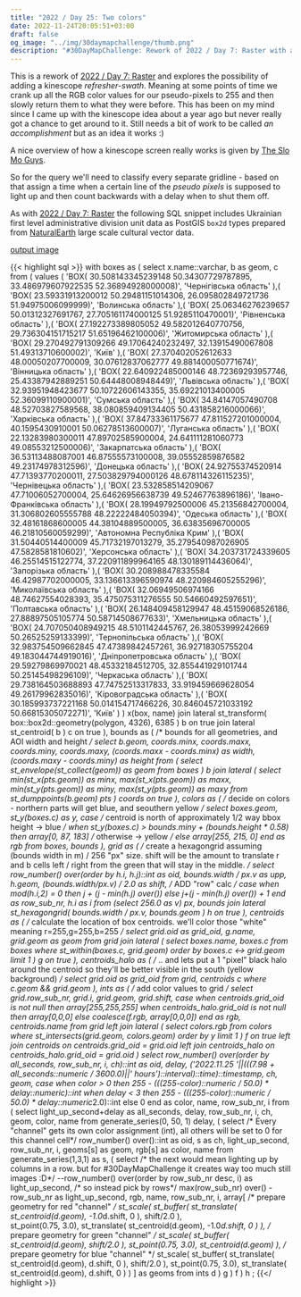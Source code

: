 ```yaml
---
title: "2022 / Day 25: Two colors"
date: 2022-11-24T20:05:51+03:00
draft: false
og_image: "../img/30daymapchallenge/thumb.png"
description: "#30DayMapChallenge: Rework of 2022 / Day 7: Raster with adding a kinescope refresher swath"
---
```

This is a rework of [2022 / Day 7: Raster](../07-raster-2022/) and explores
the possibility of adding a kinescope _refresher-swath_. Meaning at some
points of time we crank up all the RGB color values for our pseudo-pixels
to 255 and then slowly return them to what they were before. This has been on
my mind since I came up with the kinescope idea about a year ago but never
really got a chance to get around to it. Still needs a bit of work to be
called _an accomplishment_ but as an idea it works :)

A nice overview of how a kinescope screen really
works is given by [The Slo Mo Guys](https://www.youtube.com/watch?v=3BJU2drrtCM).

So for the query we'll need to classify every separate gridline - based on that
assign a time when a certain line of the _pseudo pixels_ is supposed to light
up and then count backwards with a delay when to shut them off.

As with [2022 / Day 7: Raster](../07-raster-2022/) the following SQL snippet includes
Ukrainian first level administrative division unit data as
PostGIS `box2d` types prepared from
[NaturalEarth](https://www.naturalearthdata.com/downloads/10m-cultural-vectors/)
large scale cultural vector data.

[output image](https://tkardi.ee/writeup/img/30daymapchallenge/2022/day-25-twocolors.gif)

{{< highlight sql >}}
with
    boxes as (
        select
            x.name::varchar,
            b as geom,
            c
        from (
            values
                (
                    'BOX(
                        30.508143345239148 50.34307729787895,
                        33.486979607922535 52.36894928000008)',
                    'Чернігівська область'
                ),(
                    'BOX(
                        23.59331913200012 50.29481151014306,
                        26.095802849721736 51.94975006099999)',
                    'Волинська область'
                ),(
                    'BOX(
                        25.06346276239657 50.01312327691767,
                        27.705161174000125 51.9285110470001)',
                    'Рівненська область'
                ),(
                    'BOX(
                        27.192273389805052 49.582012640770756,
                        29.736304151715217 51.65196462100006)',
                    'Житомирська область'
                ),(
                    'BOX(
                        29.270492791309266 49.17064240232497,
                        32.13915490067808 51.49313710600002)',
                    'Київ'
                ),(
                    'BOX(
                        27.370402052612633 48.00050207700009,
                        30.07612837062777 49.881400050771674)',
                    'Вінницька область'
                ),(
                    'BOX(
                        22.640922485000146 48.72369293957746,
                        25.43387942889251 50.64448008948449)',
                    'Львівська область'
                ),(
                    'BOX(
                        32.93951948423677 50.10722606143355,
                        35.69221013400005 52.36099110900001)',
                    'Сумська область'
                ),(
                    'BOX(
                        34.84147057490708 48.52703827589568,
                        38.080859409134405 50.431858216000066)',
                    'Харківська область'
                ),(
                    'BOX(
                        37.84733361175677 47.811527201000004,
                        40.1595430910001 50.06278513600007)',
                    'Луганська область'
                ),(
                    'BOX(
                        22.13283980300011 47.89702585900004,
                        24.641111281060773 49.08553212500006)',
                    'Закарпатська область'
                ),(
                    'BOX(
                        36.53113488087001 46.87555573100008,
                        39.05552859876582 49.23174978312596)',
                    'Донецька область'
                ),(
                    'BOX(
                        24.92755374520914 47.71393770200011,
                        27.503829794000126 48.678114326115235)',
                    'Чернівецька область'
                ),(
                    'BOX(
                        23.532858514209067 47.71006052700004,
                        25.64626956638739 49.52467763896186)',
                    'Івано-Франківська область'
                ),(
                    'BOX(
                        28.19949792500006 45.21356842700004,
                        31.306802605555788 48.22222484050394)',
                    'Одеська область'
                ),(
                    'BOX(
                        32.48161868600005 44.38104889500005,
                        36.63835696700005 46.21810560059299)',
                    'Автономна Республіка Крим'
                ),(
                    'BOX(
                        31.50440514400009 45.71732197013279,
                        35.279540987026905 47.5828581810602)',
                    'Херсонська область'
                ),(
                    'BOX(
                        34.203731724339605 46.25514515122774,
                        37.220911899964165 48.130189114436064)',
                    'Запорізька область'
                ),(
                    'BOX(
                        30.208988478335584 46.42987702000005,
                        33.136613396590974 48.220984605255296)',
                    'Миколаївська область'
                ),(
                    'BOX(
                        32.06949506974166 48.74627554028393,
                        35.475075311276555 50.54660492597651)',
                    'Полтавська область'
                ),(
                    'BOX(
                        26.148409458129947 48.45159068526186,
                        27.88897505105774 50.58714508677633)',
                    'Хмельницька область'
                ),(
                    'BOX(
                        24.707050408949215 48.5101142445767,
                        26.38053999242669 50.26525259133399)',
                    'Тернопільська область'
                ),(
                    'BOX(
                        32.983754509662845 47.47389842457261,
                        36.92718305755204 49.183044744919016)',
                    'Дніпропетровська область'
                ),(
                    'BOX(
                        29.59279869970021 48.45332184512705,
                        32.855441929101744 50.25145498296109)',
                    'Черкаська область'
                ),(
                    'BOX(
                        29.738164503688893 47.74752513317833,
                        33.919459669628054 49.26179962835016)',
                    'Кіровоградська область'
                ),(
                    'BOX(
                        30.185993737221168 50.014154717466226,
                        30.846045721033192 50.66815305072271)',
                    'Київ'
                )
        ) x(box, name)
            join lateral
                st_transform(
                    box::box2d::geometry(polygon, 4326),
                    6385
                ) b on true
            join lateral
                st_centroid(
                    b
                ) c on true
    ),
    bounds as (
        /* bounds for all geometries, and AOI width and height
        */
        select
            b.geom, coords.minx, coords.maxx, coords.miny, coords.maxy,
            (coords.maxx - coords.minx) as width,
            (coords.maxy - coords.miny) as height
        from (
            select
                st_envelope(st_collect(geom)) as geom
            from boxes
        ) b
            join lateral (
                select
                    min(st_x(pts.geom)) as minx, max(st_x(pts.geom)) as maxx,
                    min(st_y(pts.geom)) as miny, max(st_y(pts.geom)) as maxy
                from
                    st_dumppoints(b.geom) pts
            ) coords on true
    ),
    colors as (
        /* decide on colors - northern parts will get blue, and
           seouthern yellow
        */
        select
            boxes.geom, st_y(boxes.c) as y,
            case
                /* centroid is north of approximately 1/2 way bbox height -> blue */
                when st_y(boxes.c) > bounds.miny + (bounds.height * 0.58)
                    then array[0, 87, 183]
                /* otherwise -> yellow */
                else array[255, 215, 0]
            end as rgb
        from
            boxes,
            bounds
    ),
    grid as (
        /* create a hexagongrid assuming (bounds width in m) / 256 "px" size.
           shift will be the amount to translate r and b cells left / right
           from the green that will stay in the middle.
        */
        select
            row_number() over(order by h.i, h.j)::int as oid,
            bounds.width / px.v as upp, h.geom,
            (bounds.width/px.v) / 2.0 as shift,
            /* ADD "row" calc */
            case
                when mod(h.i,2) = 0 then j + (j - min(h.j) over())
                else j+(j - min(h.j) over()) + 1
            end as row_sub_nr,
            h.i as i
        from
            (select 256.0 as v) px,
            bounds
                join lateral
                    st_hexagongrid(
                        bounds.width / px.v,
                        bounds.geom
                    ) h on true
    ),
    centroids as (
        /* calculate the location of box centroids. we'll color those "white"
           meaning r=255,g=255,b=255
        */
        select
            grid.oid as grid_oid, g.name, grid.geom as geom
        from
            grid
                join lateral (
                    select
                        boxes.name, boxes.c
                    from
                        boxes
                    where
                        st_within(boxes.c, grid.geom)
                    order by
                        boxes.c <-> grid.geom
                    limit 1
                ) g on true
    ),
    centroids_halo as (
        /* .. and lets put a 1 "pixel" black halo around the centroid
           so they'll be better visible in the south (yellow background)
        */
        select
            grid.oid as grid_oid
        from
            grid, centroids c
        where
            c.geom && grid.geom
    ),
    ints as (
        /* add color values to grid */
        select
            grid.row_sub_nr, grid.i,
            grid.geom, grid.shift,
            case
                when centroids.grid_oid is not null then array[255,255,255]
                when centroids_halo.grid_oid is not null then array[0,0,0]
                else coalesce(f.rgb, array[0,0,0])
            end as rgb,
            centroids.name
        from
            grid
                 left join lateral (
                    select
                        colors.rgb
                    from
                        colors
                    where
                        st_intersects(grid.geom, colors.geom)
                    order by
                        y
                    limit 1
                ) f on true
                left join
                    centroids on
                        centroids.grid_oid = grid.oid
                left join
                    centroids_halo on
                        centroids_halo.grid_oid = grid.oid
    )
select
      row_number() over(order by all_seconds, row_sub_nr, i, ch)::int as oid, delay,
      ('2022.11.25 '||(((7.98 + all_seconds::numeric / 3600.0)||' hours')::interval)::time)::timestamp,
      ch, geom,
      case
          when color > 0 then
              255 - (((255-color)::numeric / 50.0) * delay::numeric)::int
          when delay < 3 then
              255 - (((255-color)::numeric / 50.0) * delay::numeric*2.0)::int
          else 0
      end as color,
      name,
      row_sub_nr, i
from (
    select
        light_up_second+delay as all_seconds,
        delay, row_sub_nr, i,
        ch, geom, color, name
    from
        generate_series(0, 50, 1) delay, (
            select
                /* Every "channel" gets its own color
                   assignment (int),
                   all others will be set to 0 for this channel cell*/
                row_number() over()::int as oid, s as ch,
                light_up_second,
                row_sub_nr, i,
                geoms[s] as geom,
                rgb[s] as color, name
            from
                generate_series(1,3,1) as s, (
                    select
                        /* the next would mean lighting up by columns in a row.
                           but for #30DayMapChallenge it creates way too much
                           still images :D*/
                        --row_number() over(order by row_sub_nr desc, i) as light_up_second,
                        /* so instead pick by rows*/
                        max(row_sub_nr) over() - row_sub_nr as light_up_second,
                        rgb, name, row_sub_nr, i,
                        array[
                            /* prepare geometry for red "channel" */
                            st_scale(
                                st_buffer(
                                    st_translate(
                                        st_centroid(d.geom),
                                        -1.0*d.shift,
                                        0
                                    ),
                                    shift/2.0
                                ),         
                                st_point(0.75, 3.0),
                                st_translate(
                                    st_centroid(d.geom),
                                    -1.0*d.shift,
                                    0
                                )
                            ),
                            /* prepare geometry for green "channel" */
                            st_scale(
                                st_buffer(
                                    st_centroid(d.geom),
                                    shift/2.0
                                ),
                                st_point(0.75, 3.0),
                                st_centroid(d.geom)
                            ),
                            /* prepare geometry for blue "channel" */
                            st_scale(
                                st_buffer(
                                    st_translate(
                                        st_centroid(d.geom),
                                        d.shift,
                                        0
                                    ),
                                    shift/2.0
                                ),
                                st_point(0.75, 3.0),
                                st_translate(
                                    st_centroid(d.geom),
                                    d.shift,
                                    0
                                )
                            )
                          ] as geoms
                    from
                        ints d
                ) g
        ) f
) h
;
{{</ highlight >}}
